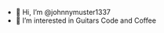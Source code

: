 - 👋 Hi, I’m @johnnymuster1337
- 👀 I’m interested in Guitars Code and Coffee

<!---
johnnymuster1337/johnnymuster1337 is a ✨ special ✨ repository because its `README.md` (this file) appears on your GitHub profile.
You can click the Preview link to take a look at your changes.
--->
